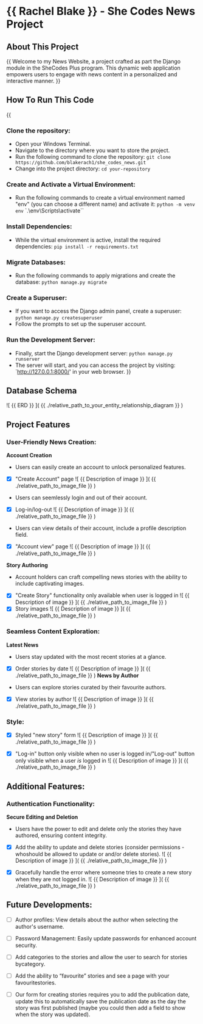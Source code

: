 # {{ Rachel Blake }} - She Codes News Project

## About This Project
{{ Welcome to my News Website, a project crafted as part the Django module in the SheCodes Plus program. This dynamic web application empowers users to engage with news content in a personalized and interactive manner. }}

## How To Run This Code
{{
### Clone the repository:

- Open your Windows Terminal.
- Navigate to the directory where you want to store the project.
- Run the following command to clone the repository:
`git clone https://github.com/blakerach1/she_codes_news.git`
- Change into the project directory:
`cd your-repository`

### Create and Activate a Virtual Environment:
- Run the following commands to create a virtual environment named "env" (you can choose a different name) and activate it:
`python -m venv env`
`.\env\Scripts\activate``

### Install Dependencies:
- While the virtual environment is active, install the required dependencies:
`pip install -r requirements.txt`

### Migrate Databases:
- Run the following commands to apply migrations and create the database:
`python manage.py migrate`

### Create a Superuser:
- If you want to access the Django admin panel, create a superuser:
`python manage.py createsuperuser`
- Follow the prompts to set up the superuser account.

### Run the Development Server:
- Finally, start the Django development server:
`python manage.py runserver`
- The server will start, and you can access the project by visiting:
 `http://127.0.0.1:8000/' in your web browser.
}}

## Database Schema
![ {{ ERD }} ]( {{ ./relative_path_to_your_entity_relationship_diagram }} )

## Project Features

### User-Friendly News Creation:

**Account Creation**
- Users can easily create an account to unlock personalized features.
- [x] "Create Account" page
![ {{ Description of image }} ]( {{ ./relative_path_to_image_file }} )
- Users can seemlessly login and out of their account. 
- [x] Log-in/log-out
![ {{ Description of image }} ]( {{ ./relative_path_to_image_file }} )
- Users can view details of their account, include a profile description field. 
- [x] "Account view" page
![ {{ Description of image }} ]( {{ ./relative_path_to_image_file }} )

**Story Authoring**
- Account holders can craft compelling news stories with the ability to include captivating images. 
- [x] "Create Story" functionality only available when user is logged in
![ {{ Description of image }} ]( {{ ./relative_path_to_image_file }} )
- [x] Story images
![ {{ Description of image }} ]( {{ ./relative_path_to_image_file }} )

### Seamless Content Exploration:

**Latest News**
- Users stay updated with the most recent stories at a glance. 
- [x] Order stories by date
![ {{ Description of image }} ]( {{ ./relative_path_to_image_file }} )
**News by Author**
- Users can explore stories curated by their favourite authors. 
- [x] View stories by author
![ {{ Description of image }} ]( {{ ./relative_path_to_image_file }} )


### Style:

- [x] Styled "new story" form
![ {{ Description of image }} ]( {{ ./relative_path_to_image_file }} )

- [x] "Log-in" button only visible when no user is logged in/"Log-out" button only visible when a user *is* logged in
![ {{ Description of image }} ]( {{ ./relative_path_to_image_file }} )



## Additional Features:

### Authentication Functionality:
**Secure Editing and Deletion**
- Users have the power to edit and delete only the stories they have authored, ensuring content integrity. 
- [x] Add the ability to update and delete stories (consider permissions - whoshould be allowed to update or and/or delete stories).
![ {{ Description of image }} ]( {{ ./relative_path_to_image_file }} )

- [x] Gracefully handle the error where someone tries to create a new story when they are not logged in.
![ {{ Description of image }} ]( {{ ./relative_path_to_image_file }} )

## Future Developments:

- [ ] Author profiles: View details about the author when selecting the author's username. 

- [ ] Password Management: Easily update passwords for enhanced account security.

- [ ] Add categories to the stories and allow the user to search for stories bycategory.

- [ ] Add the ability to “favourite” stories and see a page with your favouritestories.

- [ ] Our form for creating stories requires you to add the publication date, update this to automatically save the publication date as the day the story was first published (maybe you could then add a field to show when the story was updated).
